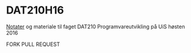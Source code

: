 # DAT210H16

[Notater](Notater) og materiale til faget DAT210 Programvareutvikling på UiS høsten 2016

FORK PULL REQUEST
